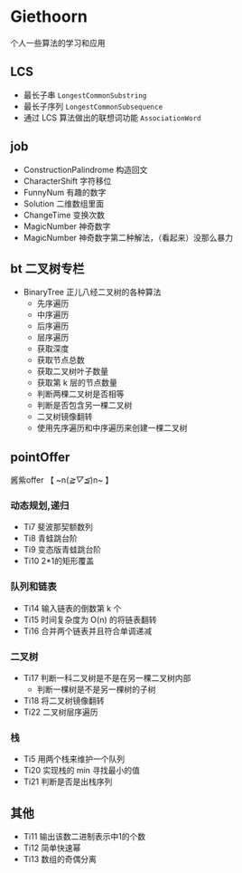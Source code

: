 # Giethoorn
个人一些算法的学习和应用

## LCS
 - 最长子串 `LongestCommonSubstring`
 - 最长子序列 `LongestCommonSubsequence`
 - 通过 LCS 算法做出的联想词功能 `AssociationWord`

## job
 - ConstructionPalindrome 构造回文
 - CharacterShift 字符移位
 - FunnyNum 有趣的数字
 - Solution 二维数组里面
 - ChangeTime 变换次数 
 - MagicNumber 神奇数字
 - MagicNumber 神奇数字第二种解法，（看起来）没那么暴力

## bt 二叉树专栏
 - BinaryTree 正儿八经二叉树的各种算法
    - 先序遍历
    - 中序遍历
    - 后序遍历
    - 层序遍历
    - 获取深度
    - 获取节点总数
    - 获取二叉树叶子数量
    - 获取第 k 层的节点数量
    - 判断两棵二叉树是否相等
    - 判断是否包含另一棵二叉树
    - 二叉树镜像翻转
    - 使用先序遍历和中序遍历来创建一棵二叉树

## pointOffer
酱紫offer 【 ~n(*≧▽≦*)n~ 】

### 动态规划,递归
 - Ti7 斐波那契额数列
 - Ti8 青蛙跳台阶
 - Ti9 变态版青蛙跳台阶
 - Ti10 2*1的矩形覆盖

### 队列和链表
 - Ti14 输入链表的倒数第 k 个
 - Ti15 时间复杂度为 O(n) 的将链表翻转
 - Ti16 合并两个链表并且符合单调递减

### 二叉树
 - Ti17 判断一科二叉树是不是在另一棵二叉树内部
    - 判断一棵树是不是另一棵树的子树
 - Ti18 将二叉树镜像翻转
 - Ti22 二叉树层序遍历

### 栈
 - Ti5 用两个栈来维护一个队列
 - Ti20 实现栈的 min 寻找最小的值
 - Ti21 判断是否是出栈序列
 
## 其他
 - Ti11 输出该数二进制表示中1的个数
 - Ti12 简单快速幂
 - Ti13 数组的奇偶分离
                